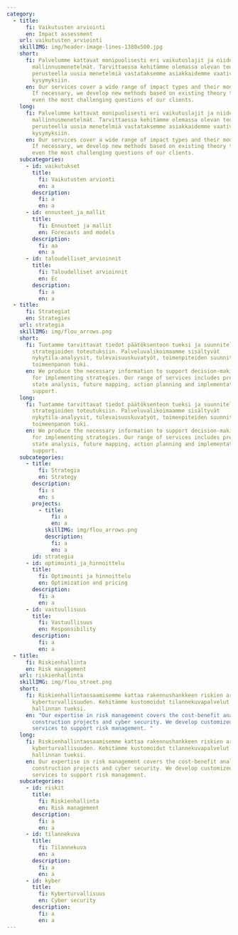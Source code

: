 ```yaml
---
category:
  - title:
      fi: Vaikutusten arviointi
      en: Impact assessment
    url: vaikutusten_arviointi
    skillIMG: img/header-image-lines-1380x500.jpg
    short:
      fi: Palvelumme kattavat monipuolisesti eri vaikutuslajit ja niiden
        mallinnusmenetelmät. Tarvittaessa kehitämme olemassa olevan teoriapohjan
        perusteella uusia menetelmiä vastataksemme asiakkaidemme vaativimpiinkin
        kysymyksiin.
      en: Our services cover a wide range of impact types and their modelling methods.
        If necessary, we develop new methods based on existing theory to answer
        even the most challenging questions of our clients.
    long:
      fi: Palvelumme kattavat monipuolisesti eri vaikutuslajit ja niiden
        mallinnusmenetelmät. Tarvittaessa kehitämme olemassa olevan teoriapohjan
        perusteella uusia menetelmiä vastataksemme asiakkaidemme vaativimpiinkin
        kysymyksiin.
      en: Our services cover a wide range of impact types and their modelling methods.
        If necessary, we develop new methods based on existing theory to answer
        even the most challenging questions of our clients.
    subcategories:
      - id: vaikutukset
        title:
          fi: Vaikutusten arvionti
          en: a
        description:
          fi: a
          en: a
      - id: ennusteet_ja_mallit
        title:
          fi: Ennusteet ja mallit
          en: Forecasts and models
        description:
          fi: aa
          en: a
      - id: taloudelliset_arvioinnit
        title:
          fi: Taloudelliset arvioinnit
          en: Ec
        description:
          fi: a
          en: a
  - title:
      fi: Strategiat
      en: Strategies
    url: strategia
    skillIMG: img/flou_arrows.png
    short:
      fi: Tuotamme tarvittavat tiedot päätöksenteon tueksi ja suunnitelmat
        strategioiden toteutuksiin. Palveluvalikoimaamme sisältyvät
        nykytila-analyysit, tulevaisuuskuvatyöt, toimenpiteiden suunnittelu ja
        toimeenpanon tuki.
      en: We produce the necessary information to support decision-making and plans
        for implementing strategies. Our range of services includes present
        state analysis, future mapping, action planning and implementation
        support.
    long:
      fi: Tuotamme tarvittavat tiedot päätöksenteon tueksi ja suunnitelmat
        strategioiden toteutuksiin. Palveluvalikoimaamme sisältyvät
        nykytila-analyysit, tulevaisuuskuvatyöt, toimenpiteiden suunnittelu ja
        toimeenpanon tuki.
      en: We produce the necessary information to support decision-making and plans
        for implementing strategies. Our range of services includes present
        state analysis, future mapping, action planning and implementation
        support.
    subcategories:
      - title:
          fi: Strategia
          en: Strategy
        description:
          fi: s
          en: s
        projects:
          - title:
              fi: a
              en: a
            skillIMG: img/flou_arrows.png
            description:
              fi: a
              en: a
        id: strategia
      - id: optimointi_ja_hinnoittelu
        title:
          fi: Optimointi ja hinnoittelu
          en: Optimization and pricing
        description:
          fi: a
          en: a
      - id: vastuullisuus
        title:
          fi: Vastuullisuus
          en: Responsibility
        description:
          fi: a
          en: a
  - title:
      fi: Riskienhallinta
      en: Risk management
    url: riskienhallinta
    skillIMG: img/flou_street.png
    short:
      fi: Riskienhallintaosaamisemme kattaa rakennushankkeen riskien arvioinnin ja
        kyberturvallisuuden. Kehitämme kustomoidut tilannekuvapalvelut riskien
        hallinnan tueksi.
      en: "Our expertise in risk management covers the cost-benefit analysis of
        construction projects and cyber security. We develop customized snapshot
        services to support risk management. "
    long:
      fi: Riskienhallintaosaamisemme kattaa rakennushankkeen riskien arvioinnin ja
        kyberturvallisuuden. Kehitämme kustomoidut tilannekuvapalvelut riskien
        hallinnan tueksi.
      en: Our expertise in risk management covers the cost-benefit analysis of
        construction projects and cyber security. We develop customized snapshot
        services to support risk management.
    subcategories:
      - id: riskit
        title:
          fi: Riskienhallinta
          en: Risk management
        description:
          fi: a
          en: a
      - id: tilannekuva
        title:
          fi: Tilannekuva
          en: a
        description:
          fi: a
          en: a
      - id: kyber
        title:
          fi: Kyberturvallisuus
          en: Cyber security
        description:
          fi: a
          en: a
---
```

